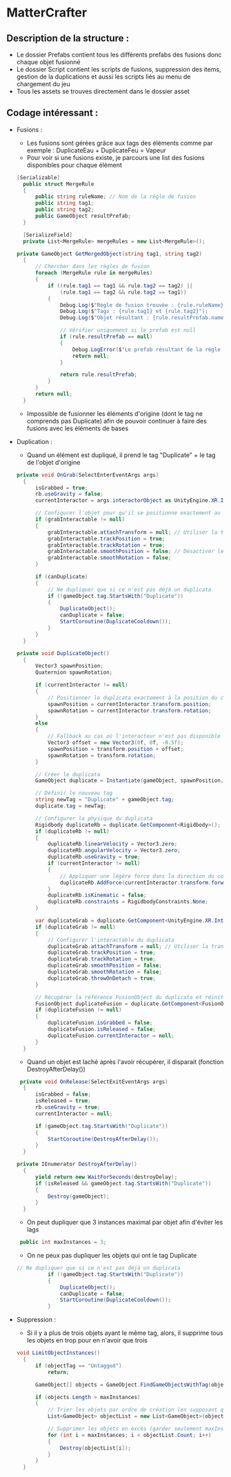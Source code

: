 # MatterCrafter

## Description de la structure :

- Le dossier Prefabs contient tous les différents prefabs des fusions donc chaque objet fusionné
- Le dossier Script contient les scripts de fusions, suppression des items, gestion de la duplications et aussi les scripts liés au menu de chargement du jeu
- Tous les assets se trouves directement dans le dossier asset

## Codage intéressant :

- Fusions :

  - Les fusions sont gérées grâce aux tags des éléments comme par exemple : DuplicateEau + DuplicateFeu = Vapeur
  - Pour voir si une fusions existe, je parcours une list des fusions disponibles pour chaque élément

  ```csharp
  [Serializable]
    public struct MergeRule
    {
        public string ruleName; // Nom de la règle de fusion
        public string tag1;
        public string tag2;
        public GameObject resultPrefab;
    }

    [SerializeField]
    private List<MergeRule> mergeRules = new List<MergeRule>();
  ```

  ```csharp
  private GameObject GetMergedObject(string tag1, string tag2)
    {
        // Chercher dans les règles de fusion
        foreach (MergeRule rule in mergeRules)
        {
            if ((rule.tag1 == tag1 && rule.tag2 == tag2) ||
                (rule.tag1 == tag2 && rule.tag2 == tag1))
            {
                Debug.Log($"Règle de fusion trouvée : {rule.ruleName}");
                Debug.Log($"Tags : {rule.tag1} et {rule.tag2}");
                Debug.Log($"Objet résultant : {rule.resultPrefab.name}");

                // Vérifier uniquement si le prefab est null
                if (rule.resultPrefab == null)
                {
                    Debug.LogError($"Le prefab résultant de la règle {rule.ruleName} est null");
                    return null;
                }

                return rule.resultPrefab;
            }
        }
        return null;
    }
  ```

  - Impossible de fusionner les éléments d'origine (dont le tag ne comprends pas Duplicate) afin de pouvoir continuer à faire des fusions avec les éléments de bases

- Duplication :

  - Quand un élément est dupliqué, il prend le tag "Duplicate" + le tag de l'objet d'origine

  ```csharp
  private void OnGrab(SelectEnterEventArgs args)
    {
        isGrabbed = true;
        rb.useGravity = false;
        currentInteractor = args.interactorObject as UnityEngine.XR.Interaction.Toolkit.Interactors.XRBaseInteractor;

        // Configurer l'objet pour qu'il se positionne exactement au niveau du contrôleur
        if (grabInteractable != null)
        {
            grabInteractable.attachTransform = null; // Utiliser la transformation de l'objet lui-même
            grabInteractable.trackPosition = true;
            grabInteractable.trackRotation = true;
            grabInteractable.smoothPosition = false; // Désactiver le lissage pour un suivi direct
            grabInteractable.smoothRotation = false;
        }

        if (canDuplicate)
        {
            // Ne dupliquer que si ce n'est pas déjà un duplicata
            if (!gameObject.tag.StartsWith("Duplicate"))
            {
                DuplicateObject();
                canDuplicate = false;
                StartCoroutine(DuplicateCooldown());
            }
        }
    }
  ```

  ```csharp
  private void DuplicateObject()
    {
        Vector3 spawnPosition;
        Quaternion spawnRotation;

        if (currentInteractor != null)
        {
            // Positionner le duplicata exactement à la position du contrôleur
            spawnPosition = currentInteractor.transform.position;
            spawnRotation = currentInteractor.transform.rotation;
        }
        else
        {
            // Fallback au cas où l'interacteur n'est pas disponible
            Vector3 offset = new Vector3(0f, 0f, -0.5f);
            spawnPosition = transform.position + offset;
            spawnRotation = transform.rotation;
        }

        // Créer le duplicata
        GameObject duplicate = Instantiate(gameObject, spawnPosition, spawnRotation);

        // Définir le nouveau tag
        string newTag = "Duplicate" + gameObject.tag;
        duplicate.tag = newTag;

        // Configurer la physique du duplicata
        Rigidbody duplicateRb = duplicate.GetComponent<Rigidbody>();
        if (duplicateRb != null)
        {
            duplicateRb.linearVelocity = Vector3.zero;
            duplicateRb.angularVelocity = Vector3.zero;
            duplicateRb.useGravity = true;
            if (currentInteractor != null)
            {
                // Appliquer une légère force dans la direction du contrôleur
                duplicateRb.AddForce(currentInteractor.transform.forward * 2f, ForceMode.Impulse);
            }
            duplicateRb.isKinematic = false;
            duplicateRb.constraints = RigidbodyConstraints.None;
        }

        var duplicateGrab = duplicate.GetComponent<UnityEngine.XR.Interaction.Toolkit.Interactables.XRGrabInteractable>();
        if (duplicateGrab != null)
        {
            // Configurer l'interactable du duplicata
            duplicateGrab.attachTransform = null; // Utiliser la transformation de l'objet lui-même
            duplicateGrab.trackPosition = true;
            duplicateGrab.trackRotation = true;
            duplicateGrab.smoothPosition = false;
            duplicateGrab.smoothRotation = false;
            duplicateGrab.throwOnDetach = true;
        }

        // Récupérer la référence FusionObject du duplicata et réinitialiser son état
        FusionObject duplicateFusion = duplicate.GetComponent<FusionObject>();
        if (duplicateFusion != null)
        {
            duplicateFusion.isGrabbed = false;
            duplicateFusion.isReleased = false;
            duplicateFusion.currentInteractor = null;
        }
    }
  ```

  - Quand un objet est laché après l'avoir récupérer, il disparait (fonction DestroyAfterDelay())

  ```csharp
   private void OnRelease(SelectExitEventArgs args)
    {
        isGrabbed = false;
        isReleased = true;
        rb.useGravity = true;
        currentInteractor = null;

        if (gameObject.tag.StartsWith("Duplicate"))
        {
            StartCoroutine(DestroyAfterDelay());
        }
    }
  ```

  ```csharp
  private IEnumerator DestroyAfterDelay()
    {
        yield return new WaitForSeconds(destroyDelay);
        if (isReleased && gameObject.tag.StartsWith("Duplicate"))
        {
            Destroy(gameObject);
        }
    }
  ```

  - On peut dupliquer que 3 instances maximal par objet afin d'éviter les lags

  ```csharp
   public int maxInstances = 3;
  ```

  - On ne peux pas dupliquer les objets qui ont le tag Duplicate

  ```csharp
  // Ne dupliquer que si ce n'est pas déjà un duplicata
            if (!gameObject.tag.StartsWith("Duplicate"))
            {
                DuplicateObject();
                canDuplicate = false;
                StartCoroutine(DuplicateCooldown());
            }
  ```

- Suppression :

  - Si il y a plus de trois objets ayant le même tag, alors, il supprime tous les objets en trop pour en n'avoir que trois

  ```csharp
  void LimitObjectInstances()
    {
        if (objectTag == "Untagged")
            return;

        GameObject[] objects = GameObject.FindGameObjectsWithTag(objectTag);

        if (objects.Length > maxInstances)
        {
            // Trier les objets par ordre de création (en supposant que les plus récents ont un index plus élevé)
            List<GameObject> objectList = new List<GameObject>(objects);

            // Supprimer les objets en excès (garder seulement maxInstances)
            for (int i = maxInstances; i < objectList.Count; i++)
            {
                Destroy(objectList[i]);
            }
        }
    }
  ```
